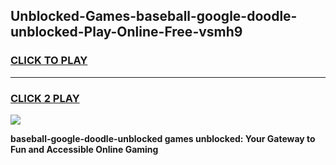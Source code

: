 
## Unblocked-Games-baseball-google-doodle-unblocked-Play-Online-Free-vsmh9
<h3>
<a href="https://premium76.site?title=baseball-google-doodle-unblocked&ref=26A">CLICK TO PLAY</a></h3>
<hr>

<h3>
<a href="https://premium76.site?title=baseball-google-doodle-unblocked&ref=26A">CLICK 2 PLAY</a>
  
</h3>

<a href="https://premium76.site?title=baseball-google-doodle-unblocked&ref=26A"><img src="https://clearcache.store/games.png"></a>


**baseball-google-doodle-unblocked games unblocked: Your Gateway to Fun and Accessible Online Gaming**
